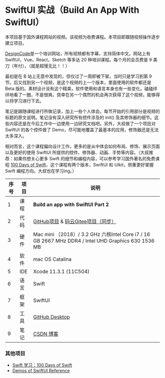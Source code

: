 # SwiftUI 实战（Build An App With SwiftUI）

本项目基于国外课程网站的视频。该视频为收费课程。本项目即跟随视频操作逐步建立项目。

[DesignCode](https://designcode.io/)是一个培训网站，所有视频都有字幕，支持简体中文。网站上有 SwiftUI，Vue，React，Sketch 等多达 20 种培训课程。每个月的会员费是 9 美刀（年付）。（就是超慢无比！！）

最初是在 B 站上无意中发现的，但仅过了一周即被下架，当时只是学习到第 9 节。后又找到另一个视频，是这个视频的上一个版本，里面使用的软件都还是 Beta 版的。素材设计没有这个精美，软件使用和语言本身也有一些变化。磕磕绊绊地看了一圈，不是很爽。侥幸在另一个偶然的机会再次获得了这个视频，能够得以将学习进行下去。

笔记是跟随课程进行所做记录，加上一些个人体会。每节开始的引用部分是视频的标题的原文说明。笔记没有深入研究所有控件涉及的 init() 及其修饰器的细节。这些内容还是在今后工作中一边使用一边研究文档吧。另外，大叔做了一个项目对 SwiftUI 的各个控件做了 Demo，尽可能地覆盖了最基本的应用，修饰器还是无法太多深入。

相对而言，这个课程偏向设计工作，更多的是从中体会如何布局、修饰、展示页面以及更好的使用 SwiftUI 所提供的控件、修饰器、动画、手势等内容。（大叔推荐：如果你想关心更多 Swift 的细节和编程内容，可以参考学习国外著名的免费课程 [100 Days of Swift](https://www.hackingwithswift.com/100/swiftui)，这个课程有两个版本，SwiftUI 和 UIkit，侧重更好掌握 Swift 编程方向。大叔也在学习ing。）

| 序号 | 项目 | 说明                                                         |
| ---- | ---- | ------------------------------------------------------------ |
| 1    | 课程 | **Build an app with SwiftUI Part 2**                         |
| 2    | 代码 | [GitHub项目](https://github.com/HH-Ge/BuildAnAppWithSwiftUI.git)    &    [码云Gitee项目（同步）](https://gitee.com/hh680821/BuildAnAppWithSwiftUI.git) |
| 3    | 硬件 | Mac mini （2018）/ 3.2 GHz 六核Intel Core i7 / 16 GB 2667 MHz DDR4 / Intel UHD Graphics 630 1536 MB |
| 4    | 软件 | mac OS Catalina                                              |
| 5    | IDE  | Xcode 11.3.1 (11C504)                                        |
| 6    | 语言 | Swift                                                        |
| 7    | 框架 | SwiftUI                                                      |
| 8    | 工具 | [GitHub Desktop](https://desktop.github.com/)                |
| 9    | 笔记 | [CSDN 博客](https://blog.csdn.net/hh680821/category_9814951.html) |

### 其他项目

- [Swift 学习：100 Days of Swift](https://github.com/HH-Ge/100DaysOfSwift.git)
- [Demos of SwiftUI Reference](https://github.com/HH-Ge/SwiftUIReference.git)

